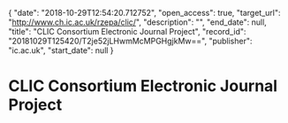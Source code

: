 {
  "date": "2018-10-29T12:54:20.712752", 
  "open_access": true, 
  "target_url": "http://www.ch.ic.ac.uk/rzepa/clic/", 
  "description": "", 
  "end_date": null, 
  "title": "CLIC Consortium Electronic Journal Project", 
  "record_id": "20181029T125420/T2je52jLHwmMcMPGHgjkMw==", 
  "publisher": "ic.ac.uk", 
  "start_date": null
}

# CLIC Consortium Electronic Journal Project

